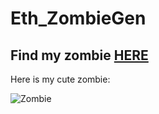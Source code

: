 # Eth_ZombieGen

## Find my zombie [HERE](https://share.cryptozombies.io/en/lesson/1/share/Kanit_Mann) ##

Here is my cute zombie: 


![Zombie](./img/kanit-mann_zombie.png)
